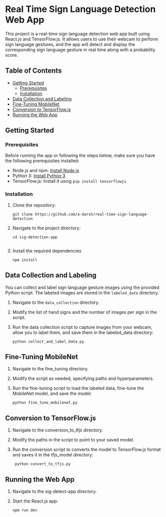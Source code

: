 # Real Time Sign Language Detection Web App

This project is a real-time sign language detection web app built using React.js and TensorFlow.js. It allows users to use their webcam to perform sign language gestures, and the app will detect and display the corresponding sign language gesture in real time along with a probability score.

## Table of Contents

- [Getting Started](#getting-started)
  - [Prerequisites](#prerequisites)
  - [Installation](#installation)
- [Data Collection and Labeling](#data-collection-and-labeling)
- [Fine-Tuning MobileNet](#fine-tuning-mobilenet)
- [Conversion to TensorFlow.js](#conversion-to-tensorflowjs)
- [Running the Web App](#running-the-web-app)

## Getting Started

### Prerequisites

Before running the app or following the steps below, make sure you have the following prerequisites installed:

- Node.js and npm: [Install Node.js](https://nodejs.org/)
- Python 3: [Install Python 3](https://www.python.org/downloads/)
- TensorFlow.js: Install it using `pip install tensorflowjs`

### Installation

1. Clone the repository:

   ```shell
   git clone https://github.com/a-darsh/real-time-sign-language-detection
   
2. Navigate to the project directory:
   
    ```shell
    cd sig-detection-app
  
3. Install the required dependencies
   
    ```shell
    npm install

## Data Collection and Labeling

You can collect and label sign language gesture images using the provided Python script. The labeled images are stored in the `labeled_data` directory.

1. Navigate to the `data_collection` directory.
2. Modify the list of hand signs and the number of images per sign in the script.
3. Run the data collection script to capture images from your webcam, allow you to label them, and save them in the labeled_data directory:

    ```shell
    python collect_and_label_data.py
    ```

## Fine-Tuning MobileNet

1. Navigate to the fine_tuning directory.
2. Modify the script as needed, specifying paths and hyperparameters.
3. Run the fine-tuning script to load the labeled data, fine-tune the MobileNet model, and save the model:

    ```shell
    python fine_tune_mobilenet.py
    ```

## Conversion to TensorFlow.js

1. Navigate to the conversion_to_tfjs directory.
2. Modify the paths in the script to point to your saved model.
3. Run the conversion script to converts the model to TensorFlow.js format and saves it in the tfjs_model directory:

     ```shell
      python convert_to_tfjs.py
      ```

## Running the Web App

1. Navigate to the sig-detect-app directory.
2. Start the React.js app:
   
    ```shell
    npm run dev
    ```


